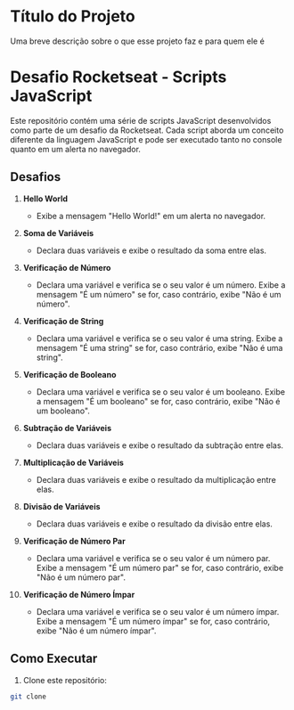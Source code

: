 
# Título do Projeto

Uma breve descrição sobre o que esse projeto faz e para quem ele é


# Desafio Rocketseat - Scripts JavaScript

Este repositório contém uma série de scripts JavaScript desenvolvidos como parte de um desafio da Rocketseat. Cada script aborda um conceito diferente da linguagem JavaScript e pode ser executado tanto no console quanto em um alerta no navegador.

## Desafios

1. **Hello World**
   - Exibe a mensagem "Hello World!" em um alerta no navegador.

2. **Soma de Variáveis**
   - Declara duas variáveis e exibe o resultado da soma entre elas.

3. **Verificação de Número**
   - Declara uma variável e verifica se o seu valor é um número. Exibe a mensagem "É um número" se for, caso contrário, exibe "Não é um número".

4. **Verificação de String**
   - Declara uma variável e verifica se o seu valor é uma string. Exibe a mensagem "É uma string" se for, caso contrário, exibe "Não é uma string".

5. **Verificação de Booleano**
   - Declara uma variável e verifica se o seu valor é um booleano. Exibe a mensagem "É um booleano" se for, caso contrário, exibe "Não é um booleano".

6. **Subtração de Variáveis**
   - Declara duas variáveis e exibe o resultado da subtração entre elas.

7. **Multiplicação de Variáveis**
   - Declara duas variáveis e exibe o resultado da multiplicação entre elas.

8. **Divisão de Variáveis**
   - Declara duas variáveis e exibe o resultado da divisão entre elas.

9. **Verificação de Número Par**
   - Declara uma variável e verifica se o seu valor é um número par. Exibe a mensagem "É um número par" se for, caso contrário, exibe "Não é um número par".

10. **Verificação de Número Ímpar**
    - Declara uma variável e verifica se o seu valor é um número ímpar. Exibe a mensagem "É um número ímpar" se for, caso contrário, exibe "Não é um número ímpar".

## Como Executar

1. Clone este repositório:

```bash
git clone

